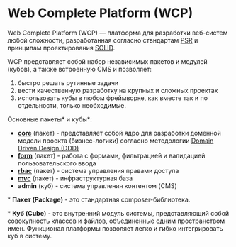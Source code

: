 # Web Complete Platform (WCP)

Web Complete Platform (WCP) — платформа для разработки веб-систем любой
сложности, разработанная согласно ствндартам [PSR](https://en.wikipedia.org/wiki/PHP_Standard_Recommendation) и принципам проектирования [SOLID](https://en.wikipedia.org/wiki/SOLID_(object-oriented_design)).

WCP представляет собой набор независимых пакетов и модулей (кубов), а также встроенную CMS и позволяет:
1. быстро решать рутинные задачи 
2. вести качественную разработку на крупных и сложных проектах
3. использовать кубы в любом фреймворке, как вместе так и по отдельности, только необходимые.

Основные пакеты* и кубы*: 
- **[core](https://github.com/web-complete/core)** (пакет) - представляет собой ядро для разработки доменной модели проекта (бизнес-логики) согласно методологии [Domain Driven Design (DDD)](https://en.wikipedia.org/wiki/Domain-driven_design)
- **[form](https://github.com/web-complete/form)** (пакет) - работа с формами, фильтрацией и валидацией пользовательского ввода
- **[rbac](https://github.com/web-complete/rbac)** (пакет) - система управления правами доступа
- **[mvc](https://github.com/web-complete/mvc)** (пакет) - инфраструктурная база
- **admin** (куб) - система управления контентом (CMS)

\* **Пакет (Package)** - это стандартная composer-библиотека.

\* **Куб (Cube)** - это внутренний модуль системы, представляющий собой совокупность классов и файлов, объединенные одним пространством имен. Функционал платформы позволяет легко и гибко интегрировать куб в систему.